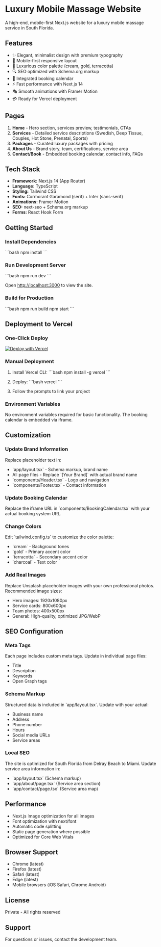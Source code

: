 # Luxury Mobile Massage Website

A high-end, mobile-first Next.js website for a luxury mobile massage service in South Florida.

## Features

- ✨ Elegant, minimalist design with premium typography
- 📱 Mobile-first responsive layout
- 🎨 Luxurious color palette (cream, gold, terracotta)
- 🔍 SEO optimized with Schema.org markup
- 📅 Integrated booking calendar
- ⚡ Fast performance with Next.js 14
- 🎭 Smooth animations with Framer Motion
- 💳 Ready for Vercel deployment

## Pages

1. **Home** - Hero section, services preview, testimonials, CTAs
2. **Services** - Detailed service descriptions (Swedish, Deep Tissue, Couples, Hot Stone, Prenatal, Sports)
3. **Packages** - Curated luxury packages with pricing
4. **About Us** - Brand story, team, certifications, service area
5. **Contact/Book** - Embedded booking calendar, contact info, FAQs

## Tech Stack

- **Framework:** Next.js 14 (App Router)
- **Language:** TypeScript
- **Styling:** Tailwind CSS
- **Fonts:** Cormorant Garamond (serif) + Inter (sans-serif)
- **Animations:** Framer Motion
- **SEO:** next-seo + Schema.org markup
- **Forms:** React Hook Form

## Getting Started

### Install Dependencies

\`\`\`bash
npm install
\`\`\`

### Run Development Server

\`\`\`bash
npm run dev
\`\`\`

Open [http://localhost:3000](http://localhost:3000) to view the site.

### Build for Production

\`\`\`bash
npm run build
npm start
\`\`\`

## Deployment to Vercel

### One-Click Deploy

[![Deploy with Vercel](https://vercel.com/button)](https://vercel.com/new/clone?repository-url=https://github.com/yourusername/mobile-massage-website)

### Manual Deployment

1. Install Vercel CLI:
   \`\`\`bash
   npm install -g vercel
   \`\`\`

2. Deploy:
   \`\`\`bash
   vercel
   \`\`\`

3. Follow the prompts to link your project

### Environment Variables

No environment variables required for basic functionality. The booking calendar is embedded via iframe.

## Customization

### Update Brand Information

Replace placeholder text in:
- \`app/layout.tsx\` - Schema markup, brand name
- All page files - Replace \`[Your Brand]\` with actual brand name
- \`components/Header.tsx\` - Logo and navigation
- \`components/Footer.tsx\` - Contact information

### Update Booking Calendar

Replace the iframe URL in \`components/BookingCalendar.tsx\` with your actual booking system URL.

### Change Colors

Edit \`tailwind.config.ts\` to customize the color palette:
- \`cream\` - Background tones
- \`gold\` - Primary accent color
- \`terracotta\` - Secondary accent color
- \`charcoal\` - Text color

### Add Real Images

Replace Unsplash placeholder images with your own professional photos. Recommended image sizes:
- Hero images: 1920x1080px
- Service cards: 800x600px
- Team photos: 400x500px
- General: High-quality, optimized JPG/WebP

## SEO Configuration

### Meta Tags

Each page includes custom meta tags. Update in individual page files:
- Title
- Description
- Keywords
- Open Graph tags

### Schema Markup

Structured data is included in \`app/layout.tsx\`. Update with your actual:
- Business name
- Address
- Phone number
- Hours
- Social media URLs
- Service areas

### Local SEO

The site is optimized for South Florida from Delray Beach to Miami. Update service area information in:
- \`app/layout.tsx\` (Schema markup)
- \`app/about/page.tsx\` (Service area section)
- \`app/contact/page.tsx\` (Service area map)

## Performance

- Next.js Image optimization for all images
- Font optimization with next/font
- Automatic code splitting
- Static page generation where possible
- Optimized for Core Web Vitals

## Browser Support

- Chrome (latest)
- Firefox (latest)
- Safari (latest)
- Edge (latest)
- Mobile browsers (iOS Safari, Chrome Android)

## License

Private - All rights reserved

## Support

For questions or issues, contact the development team.

